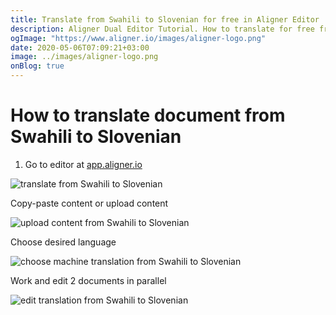 ```yaml
---
title: Translate from Swahili to Slovenian for free in Aligner Editor
description: Aligner Dual Editor Tutorial. How to translate for free from Swahili to Slovenian. Aligner is multilingual document management platform. 
ogImage: "https://www.aligner.io/images/aligner-logo.png"
date: 2020-05-06T07:09:21+03:00
image: ../images/aligner-logo.png
onBlog: true
---
```


# How to translate document from Swahili to Slovenian

1. Go to editor at [app.aligner.io](https://app.aligner.io "Aligner App web page")

![translate from Swahili to Slovenian](../aligner-blank-editor.png "translate from Swahili to Slovenian")

Copy-paste content or upload content

![upload content from Swahili to Slovenian](../aligner-uploaded-document.png "upload content from Swahili to Slovenian")

Choose desired language

![choose machine translation from Swahili to Slovenian](../aligner-language-dropdown.png "choose machine translation from Swahili to Slovenian")

Work and edit 2 documents in parallel

![edit translation from Swahili to Slovenian](../aligner-double-sitded-editor.png "edit translation from Swahili to Slovenian")

